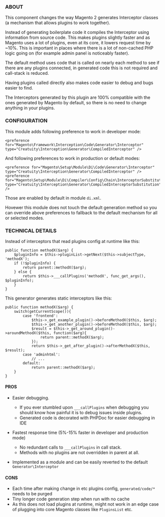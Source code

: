 ### ABOUT

This component changes the way Magento 2 generates Interceptor classes (a mechanism that allows plugins to work together).

Instead of generating boilerplate code it compiles the Interceptor using information from source code. 
This makes plugins slightly faster and as Magento uses a lot of plugins, even at its core, it lowers request time by ~10%.
This is important in places where there is a lot of non-cached PHP logic going on (for example admin panel is noticeably faster).

The default method uses code that is called on nearly each method to see if there are any plugins connected, in generated code this is not required and call-stack is reduced.

Having plugins called directly also makes code easier to debug and bugs easier to find.

The Interceptors generated by this plugin are 100% compatible with the ones generated by Magento by default, so there is no need to change anything in your plugins.

### CONFIGURATION

This module adds following preference to work in developer mode:

```
<preference for="Magento\Framework\Interception\Code\Generator\Interceptor" type="Creatuity\Interception\Generator\CompiledInterceptor" />
```

And following preferences to work in production or default modes:

```
<preference for="Magento\Setup\Module\Di\Code\Generator\Interceptor" type="Creatuity\Interception\Generator\CompiledInterceptor" />
<preference for="Magento\Setup\Module\Di\Compiler\Config\Chain\InterceptorSubstitution" type="Creatuity\Interception\Generator\CompiledInterceptorSubstitution" />
```

Those are enabled by default in module `di.xml`. 

Hovewer this module does not touch the default generation method so you can override above preferences to fallback to the default mechanism for all or selected modes.
 

### TECHNICAL DETAILS 

Instead of interceptors that read plugins config at runtime like this:

```
public function methodX($arg) {
    $pluginInfo = $this->pluginList->getNext($this->subjectType, 'methodX');
    if (!$pluginInfo) {
        return parent::methodX($arg);
    } else {
        return $this->___callPlugins('methodX', func_get_args(), $pluginInfo);
    }
}
```

This generator generates static interceptors like this:


```
public function methodX($arg) {
    switch(getCurrentScope()){
        case 'frontend':
            $this->_get_example_plugin()->beforeMethodX($this, $arg);
            $this->_get_another_plugin()->beforeMethodX($this, $arg);
            $result = $this->_get_around_plugin()->aroundMethodX($this, function($arg){
                return parent::methodX($arg);
            });
            return $this->_get_after_plugin()->afterMethodX($this, $result);
        case 'adminhtml':
            // ...
        default:
            return parent::methodX($arg);
    }
}
```


#### PROS

* Easier debugging. 
  * If you ever stumbled upon `___callPlugins` when debugging you should know how painful it is to debug issues inside plugins.
  * Generated code is decorated with PHPDoc for easier debugging in IDE

* Fastest response time (5%-15% faster in developer and production mode)
  * No redundant calls to `___callPlugins` in call stack.
  * Methods with no plugins are not overridden in parent at all.
  
* Implemented as a module and can be easily reverted to the default `Generator\Interceptor`

#### CONS

* Each time after making change in etc plugins config, `generated/code/*` needs to be purged
* Tiny longer code generation step when run with no cache
* As this does not load plugins at runtime, might not work in an edge case of plugging into core Magento classes like `PluginsList` etc.
